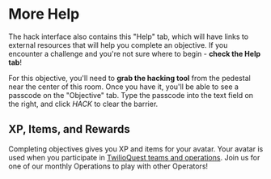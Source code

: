 # More Help

The hack interface also contains this "Help" tab, which will have links to external resources that will help you complete an objective. If you encounter a challenge and you're not sure where to begin - **check the Help tab**!

For this objective, you'll need to **grab the hacking tool** from the pedestal near the center of this room. Once you have it, you'll be able to see a passcode on the "Objective" tab. Type the passcode into the text field on the right, and click *HACK* to clear the barrier.

## XP, Items, and Rewards

Completing objectives gives you XP and items for your avatar. Your avatar is used when you participate in [TwilioQuest teams and operations](https://www.twilio.com/quest/events). Join us for one of our monthly Operations to play with other Operators!

